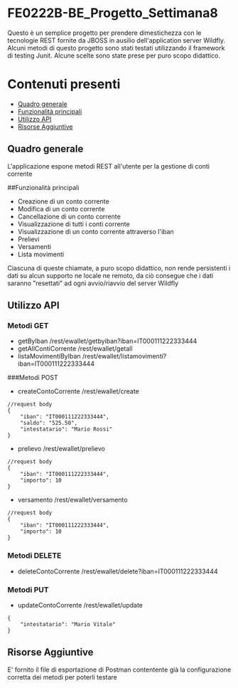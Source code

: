 # FE0222B-BE_Progetto_Settimana8
Questo è un semplice progetto per prendere dimestichezza con le tecnologie REST fornite da JBOSS in ausilio dell'application server Wildfly.
Alcuni metodi di questo progetto sono stati testati utilizzando il framework di testing Junit.
Alcune scelte sono state prese per puro scopo didattico.

# Contenuti presenti
- [Quadro generale](#Quadro-generale)
- [Funzionalità principali](#Funzionalità-principali)
- [Utilizzo API](#Utilizzo-API)
- [Risorse Aggiuntive](#Risorse-Aggiuntive)

## Quadro generale
L'applicazione espone metodi REST all'utente per la gestione di conti corrente

##Funzionalità principali
- Creazione di un conto corrente
- Modifica di un conto corrente
- Cancellazione di un conto corrente
- Visualizzazione di tutti i conti corrente
- Visualizzazione di un conto corrente attraverso l'iban
- Prelievi
- Versamenti
- Lista movimenti

Ciascuna di queste chiamate, a puro scopo didattico, non rende persistenti i dati su alcun supporto ne locale ne remoto, da ciò consegue che i dati saranno "resettati" ad ogni avvio/riavvio del server Wildfly

## Utilizzo API
### Metodi GET
- getByIban   /rest/ewallet/getbyiban?iban=IT000111222333444
- getAllContiCorrente   /rest/ewallet/getall
- listaMovimentiByIban    /rest/ewallet/listamovimenti?iban=IT000111222333444

###Metodi POST
- createContoCorrente   /rest/ewallet/create
```
//request body
{
    "iban": "IT000111222333444",
    "saldo": "525.50",
    "intestatario": "Mario Rossi"
}
```
- prelievo   /rest/ewallet/prelievo
```
//request body
{
    "iban": "IT000111222333444",
    "importo": 10
}
```
- versamento    /rest/ewallet/versamento
```
//request body
{
    "iban": "IT000111222333444",
    "importo": 10
}
```

### Metodi DELETE
- deleteContoCorrente   /rest/ewallet/delete?iban=IT000111222333444

### Metodi PUT
- updateContoCorrente   /rest/ewallet/update
 ```
 {
     "intestatario": "Mario Vitale"
 }
 ```
 
 ## Risorse Aggiuntive
 E' fornito il file di esportazione di Postman contentente già la configurazione corretta dei metodi per poterli testare

